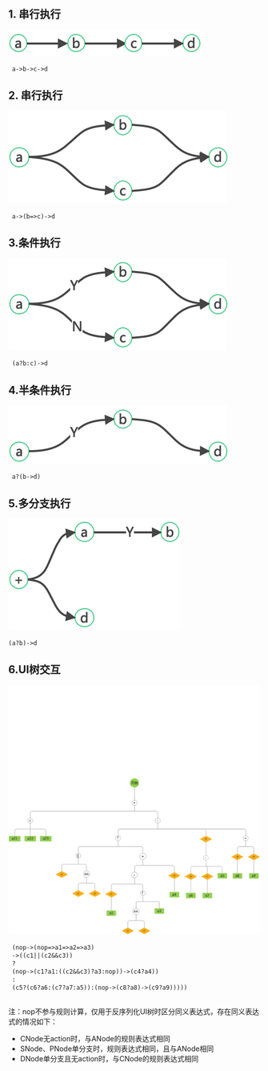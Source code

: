 ## 1. 串行执行

![img.png](mousika-ui/src/main/resources/img/serial.png)

```text
 a->b->c->d
```

## 2. 串行执行
![img.png](mousika-ui/src/main/resources/img/parallel.png)
```text
 a->(b=>c)->d
```

## 3.条件执行
![img.png](mousika-ui/src/main/resources/img/conditional.png)
```text
 (a?b:c)->d
```

## 4.半条件执行
![img.png](mousika-ui/src/main/resources/img/half-conditional.png)
```text
 a?(b->d)
```

## 5.多分支执行
![img.png](mousika-ui/src/main/resources/img/multi-branch.png)
```text
(a?b)->d
```

## 6.UI树交互
![ui-tree.png](mousika-ui/src/main/resources/img/ui-tree.png)
```text
 (nop->(nop=>a1=>a2=>a3)
 ->((c1||(c2&&c3))
 ?
 (nop->(c1?a1:((c2&&c3)?a3:nop))->(c4?a4))
 :
 (c5?(c6?a6:(c7?a7:a5)):(nop->(c8?a8)->(c9?a9)))))


```
注：nop不参与规则计算，仅用于反序列化UI树时区分同义表达式，存在同义表达式的情况如下：
+ CNode无action时，与ANode的规则表达式相同
+ SNode、PNode单分支时，规则表达式相同，且与ANode相同
+ DNode单分支且无action时，与CNode的规则表达式相同